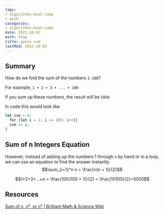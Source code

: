 ```yaml
---
tags:
- algorithms-boot-camp
- math
categories:
- algorithms-boot-camp
date: 2022-10-02
math: true
title: gauss sum
lastMod: 2022-10-02
---
```

## Summary

How do we find the sum of the numbers `1-100`?

For example, `1 + 2 + 3 + ... + 100`

If you sum up these numbers, the result will be `5050`

In code this would look like

```js
let sum = 0;
  for (let i = 1; i <= 100; i++){
  sum += i;
}
```

## Sum of n Integers Equation

However, instead of adding up the numbers 1 through `n` by hand or in a loop, we can use an equation to find the answer instantly. $$\sum_{i=1}^n n = \frac{n(n + 1)}{2}$$

$$1+2+3+...+n = \frac{100(100 + 1)}{2} = \frac{10100}{2}=5050$$



## Resources

[Sum of n, n², or n³ | Brilliant Math & Science Wiki](https://brilliant.org/wiki/sum-of-n-n2-or-n3)
